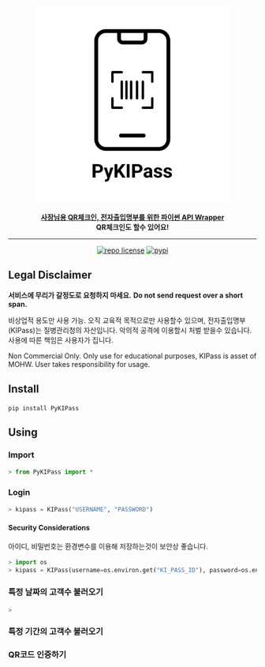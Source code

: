 <p align="center">
<img src="pictures/logo.png" height=400px width=400px>  
</p>

<p align="center">
<u><b>사장님용 QR체크인, 전자출입명부를 위한 파이썬 API Wrapper</b></u><br><b>QR체크인도 할수 있어요!</b> 
</p>
<hr>

<p align="center">
  <a href="https://github.com/alus20x/PyKIPass/blob/main/LICENSE"
    ><img
      src="https://img.shields.io/badge/license-CC--BY--NC--4.0-orange?style=flat-square"
      alt="repo license"
  /></a>
    <a href="https://pypi.org/project/PyKIPass"
    ><img
      src="https://img.shields.io/pypi/v/PyKIPass?style=flat-square"
      alt="pypi"
  /></a>
  
  
</p>


## Legal Disclaimer
**서비스에 무리가 갈정도로 요청하지 마세요.**
**Do not send request over a short span.**

비상업적 용도만 사용 가능. 오직 교육적 목적으로만 사용할수 있으며, 전자출입명부(KIPass)는 질병관리청의 자산입니다. 악의적 공격에 이용할시 처벌 받을수 있습니다. 사용에 따른 책임은 사용자가 집니다. 

Non Commercial Only. Only use for educational purposes, KIPass is asset of MOHW. User takes responsibility for usage.

## Install
```
pip install PyKIPass
```

## Using

### Import
```python
> from PyKIPass import *
```

### Login
```python
> kipass = KIPass("USERNAME", "PASSWORD")
```

#### Security Considerations
아이디, 비밀번호는 환경변수를 이용해 저장하는것이 보안상 좋습니다.

```python
> import os
> kipass = KIPass(username=os.environ.get("KI_PASS_ID"), password=os.environ.get("KI_PASS_PASSWORD"))
```


### 특정 날짜의 고객수 불러오기
```python
> 
```

### 특정 기간의 고객수 불러오기

### QR코드 인증하기
```python
```
